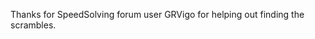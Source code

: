 [](https://www.speedsolving.com/threads/i-downloaded-all-the-479-pages-of-easy-and-weird-scrambles-and-made-it-avaiable-on-my-github-account.86855/#post-1477962)

Thanks for SpeedSolving forum user GRVigo for helping out finding the scrambles.